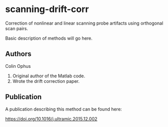 # scanning-drift-corr
Correction of nonlinear and linear scanning probe artifacts using orthogonal scan pairs.


Basic description of methods will go here.


## Authors

Colin Ophus

1. Original author of the Matlab code.
2. Wrote the drift correction paper.




## Publication

A publication describing this method can be found here:

https://doi.org/10.1016/j.ultramic.2015.12.002

